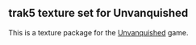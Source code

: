 trak5 texture set for Unvanquished
----------------------------------

This is a texture package for the [Unvanquished](https://www.unvanquished.net) game.
